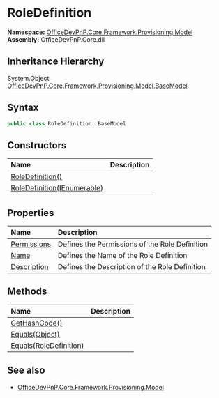 # RoleDefinition
**Namespace:** [OfficeDevPnP.Core.Framework.Provisioning.Model](OfficeDevPnP.Core.Framework.Provisioning.Model.md)  
**Assembly:** OfficeDevPnP.Core.dll  
## Inheritance Hierarchy
System.Object  
    [OfficeDevPnP.Core.Framework.Provisioning.Model.BaseModel](OfficeDevPnP.Core.Framework.Provisioning.Model.BaseModel.md)
## Syntax
```C#
public class RoleDefinition: BaseModel
```
## Constructors
|**Name**|**Description**|
|:-----|:-----|
| [RoleDefinition()](OfficeDevPnP.Core.Framework.Provisioning.Model.RoleDefinition.ctor1.md) | 
| [RoleDefinition(IEnumerable<PermissionKind>)](OfficeDevPnP.Core.Framework.Provisioning.Model.RoleDefinition.ctor2.md) | 
## Properties
|**Name**|**Description**|
|:-----|:-----|
| [Permissions](OfficeDevPnP.Core.Framework.Provisioning.Model.RoleDefinition.Permissions.md) | Defines the Permissions of the Role Definition
| [Name](OfficeDevPnP.Core.Framework.Provisioning.Model.RoleDefinition.Name.md) | Defines the Name of the Role Definition
| [Description](OfficeDevPnP.Core.Framework.Provisioning.Model.RoleDefinition.Description.md) | Defines the Description of the Role Definition
## Methods
|**Name**|**Description**|
|:-----|:-----|
| [GetHashCode()](OfficeDevPnP.Core.Framework.Provisioning.Model.RoleDefinition.1c6872bd.md) | 
| [Equals(Object)](OfficeDevPnP.Core.Framework.Provisioning.Model.RoleDefinition.3520ddbb.md) | 
| [Equals(RoleDefinition)](OfficeDevPnP.Core.Framework.Provisioning.Model.RoleDefinition.8f7175d4.md) | 
## See also
- [OfficeDevPnP.Core.Framework.Provisioning.Model](OfficeDevPnP.Core.Framework.Provisioning.Model.md)
